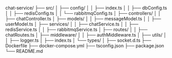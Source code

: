 chat-service/
├── src/
│   ├── config/
│   │   ├── index.ts
│   │   ├── dbConfig.ts
│   │   ├── redisConfig.ts
│   │   └── rabbitmqConfig.ts
│   ├── controllers/
│   │   ├── chatController.ts
│   ├── models/
│   │   ├── messageModel.ts
│   │   ├── userModel.ts
│   ├── services/
│   │   ├── chatService.ts
│   │   ├── redisService.ts
│   │   ├── rabbitmqService.ts
│   ├── routes/
│   │   ├── chatRoutes.ts
│   ├── middleware/
│   │   ├── authMiddleware.ts
│   ├── utils/
│   │   ├── logger.ts
│   ├── index.ts
│   └── types/
│       ├── socket.d.ts
├── Dockerfile
├── docker-compose.yml
├── tsconfig.json
├── package.json
└── README.md
